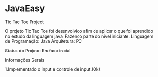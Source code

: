# JavaEasy
Tic Tac Toe Project


O projeto Tic Tac Toe foi desenvolvido afim de aplicar o que foi aprendido no estudo da linguagem java. Fazendo parte do nivel iniciante.
    Linguagem de Programação: Java
    Arquitetura: PC

Status do Projeto: Em fase inicial

Informações Gerais

1.Implementado o input e controle de input.(Ok)

